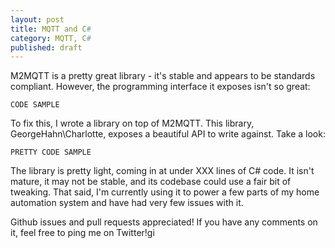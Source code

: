 ```yaml
---
layout: post
title: MQTT and C#
category: MQTT, C#
published: draft
---
```


M2MQTT is a pretty great library - it's stable and appears to be standards compliant. However, the programming interface it exposes isn't so great:

```
CODE SAMPLE
```

To fix this, I wrote a library on top of M2MQTT. This library, GeorgeHahn\Charlotte, exposes a beautiful API to write against. Take a look:

```
PRETTY CODE SAMPLE
```

The library is pretty light, coming in at under XXX lines of C# code. It isn't mature, it may not be stable, and its codebase could use a fair bit of tweaking. That said, I'm currently using it to power a few parts of my home automation system and have had very few issues with it.

Github issues and pull requests appreciated! If you have any comments on it, feel free to ping me on Twitter!gi 